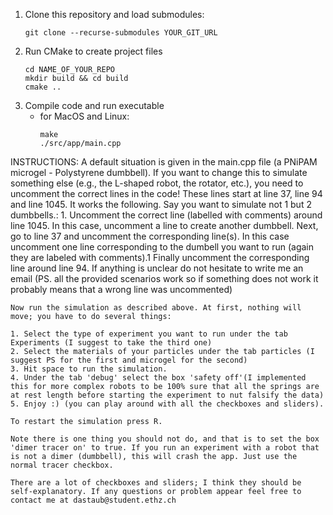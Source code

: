 
1. Clone this repository and load submodules:
    ```
    git clone --recurse-submodules YOUR_GIT_URL
    ```
2. Run CMake to create project files
    ```
    cd NAME_OF_YOUR_REPO
    mkdir build && cd build
    cmake ..
    ```
3. Compile code and run executable
    - for MacOS and Linux:
        ```
        make
        ./src/app/main.cpp
        ```

INSTRUCTIONS:
    A default situation is given in the main.cpp file (a PNiPAM microgel - Polystyrene dumbbell).
    If you want to change this to simulate something else (e.g., the L-shaped robot, the rotator, etc.), you need to uncomment the correct lines in the code!
    These lines start at line 37, line 94 and line 1045. It works the following. Say you want to simulate not 1 but 2 dumbbells.:
    1. Uncomment the correct line (labelled with comments) around line 1045. In this case, uncomment a line to create another dumbbell.
    Next, go to line 37 and uncomment the corresponding line(s). In this case uncomment one line corresponding to the dumbell you want to run (again they are labeled with comments).1
    Finally uncomment the corresponding line around line 94. If anything is unclear do not hesitate to write me an email (PS. all the provided scenarios work so if something does not work it probably means that a wrong line was uncommented)


    Now run the simulation as described above. At first, nothing will move; you have to do several things:

    1. Select the type of experiment you want to run under the tab Experiments (I suggest to take the third one)
    2. Select the materials of your particles under the tab particles (I suggest PS for the first and microgel for the second)
    3. Hit space to run the simulation.
    4. Under the tab 'debug' select the box 'safety off'(I implemented this for more complex robots to be 100% sure that all the springs are at rest length before starting the experiment to nut falsify the data)
    5. Enjoy :) (you can play around with all the checkboxes and sliders).

    To restart the simulation press R.

    Note there is one thing you should not do, and that is to set the box 'dimer tracer on' to true. If you run an experiment with a robot that is not a dimer (dumbbell), this will crash the app. Just use the normal tracer checkbox.

    There are a lot of checkboxes and sliders; I think they should be self-explanatory. If any questions or problem appear feel free to contact me at dastaub@student.ethz.ch

 
